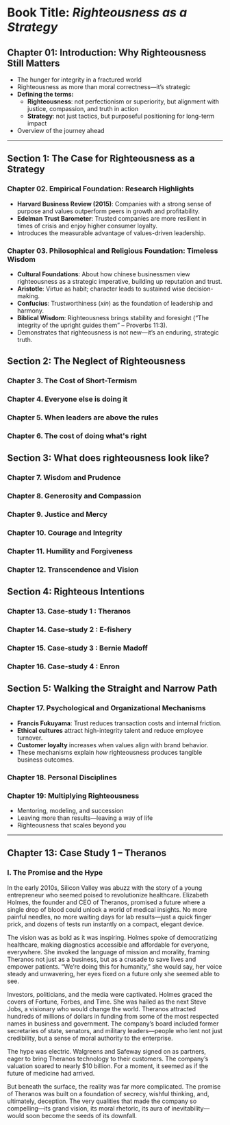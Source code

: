 # Book Title: *Righteousness as a Strategy*

## Chapter 01: Introduction: Why Righteousness Still Matters
- The hunger for integrity in a fractured world  
- Righteousness as more than moral correctness—it’s strategic  
- **Defining the terms:**
  - **Righteousness**: not perfectionism or superiority, but alignment with justice, compassion, and truth in action  
  - **Strategy**: not just tactics, but purposeful positioning for long-term impact  
- Overview of the journey ahead  

---

## Section 1: The Case for Righteousness as a Strategy

### Chapter 02. Empirical Foundation: Research Highlights
- **Harvard Business Review (2015)**: Companies with a strong sense of purpose and values outperform peers in growth and profitability.
- **Edelman Trust Barometer**: Trusted companies are more resilient in times of crisis and enjoy higher consumer loyalty.
- Introduces the measurable advantage of values-driven leadership.

### Chapter 03. Philosophical and Religious Foundation: Timeless Wisdom
- **Cultural Foundations**: About how chinese businessmen view righteousness as a strategic imperative, building up reputation and trust.
- **Aristotle**: Virtue as habit; character leads to sustained wise decision-making.
- **Confucius**: Trustworthiness (*xin*) as the foundation of leadership and harmony.
- **Biblical Wisdom**: Righteousness brings stability and foresight (“The integrity of the upright guides them” – Proverbs 11:3).
- Demonstrates that righteousness is not new—it’s an enduring, strategic truth.

## Section 2: The Neglect of Righteousness

### Chapter 3. The Cost of Short-Termism

### Chapter 4. Everyone else is doing it

### Chapter 5. When leaders are above the rules

### Chapter 6. The cost of doing what's right

## Section 3: What does righteousness look like?

### Chapter 7. Wisdom and Prudence

### Chapter 8. Generosity and Compassion

### Chapter 9. Justice and Mercy

### Chapter 10. Courage and Integrity

### Chapter 11. Humility and Forgiveness

### Chapter 12. Transcendence and Vision


## Section 4: Righteous Intentions

### Chapter 13. Case-study 1 : Theranos

### Chapter 14. Case-study 2 : E-fishery

### Chapter 15. Case-study 3 : Bernie Madoff

### Chapter 16. Case-study 4 : Enron


## Section 5: Walking the Straight and Narrow Path

### Chapter 17. Psychological and Organizational Mechanisms
- **Francis Fukuyama**: Trust reduces transaction costs and internal friction.
- **Ethical cultures** attract high-integrity talent and reduce employee turnover.
- **Customer loyalty** increases when values align with brand behavior.
- These mechanisms explain *how* righteousness produces tangible business outcomes.

### Chapter 18. Personal Disciplines

### Chapter 19: Multiplying Righteousness
- Mentoring, modeling, and succession  
- Leaving more than results—leaving a way of life  
- Righteousness that scales beyond you  

---

## Chapter 13: Case Study 1 – Theranos

### I. The Promise and the Hype

In the early 2010s, Silicon Valley was abuzz with the story of a young entrepreneur who seemed poised to revolutionize healthcare. Elizabeth Holmes, the founder and CEO of Theranos, promised a future where a single drop of blood could unlock a world of medical insights. No more painful needles, no more waiting days for lab results—just a quick finger prick, and dozens of tests run instantly on a compact, elegant device.

The vision was as bold as it was inspiring. Holmes spoke of democratizing healthcare, making diagnostics accessible and affordable for everyone, everywhere. She invoked the language of mission and morality, framing Theranos not just as a business, but as a crusade to save lives and empower patients. “We’re doing this for humanity,” she would say, her voice steady and unwavering, her eyes fixed on a future only she seemed able to see.

Investors, politicians, and the media were captivated. Holmes graced the covers of Fortune, Forbes, and Time. She was hailed as the next Steve Jobs, a visionary who would change the world. Theranos attracted hundreds of millions of dollars in funding from some of the most respected names in business and government. The company’s board included former secretaries of state, senators, and military leaders—people who lent not just credibility, but a sense of moral authority to the enterprise.

The hype was electric. Walgreens and Safeway signed on as partners, eager to bring Theranos technology to their customers. The company’s valuation soared to nearly $10 billion. For a moment, it seemed as if the future of medicine had arrived.

But beneath the surface, the reality was far more complicated. The promise of Theranos was built on a foundation of secrecy, wishful thinking, and, ultimately, deception. The very qualities that made the company so compelling—its grand vision, its moral rhetoric, its aura of inevitability—would soon become the seeds of its downfall.
